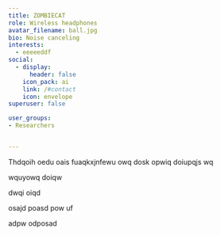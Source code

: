 ```yaml
---
title: ZOMBIECAT
role: Wireless headphones
avatar_filename: ball.jpg
bio: Noise canceling
interests:
  - eeeeeddf
social:
  - display:
      header: false
    icon_pack: ai
    link: /#contact
    icon: envelope
superuser: false

user_groups:
- Researchers


---
```

 Thdqoih oedu oais fuaqkxjnfewu  owq dosk opwiq doiupqjs wq

wquyowq doiqw 

dwqi oiqd 

osajd poasd pow uf

 adpw odposad